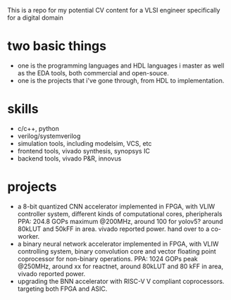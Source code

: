 This is a repo for my potential CV content for a VLSI engineer
specifically for a digital domain

# two basic things
- one is the programming languages and HDL languages i master
as well as the EDA tools, both commercial and open-souce.
- one is the projects that i've gone through, from HDL to implementation.

# skills
- c/c++, python
- verilog/systemverilog
- simulation tools, including modelsim, VCS, etc
- frontend tools, vivado synthesis, synopsys IC
- backend tools, vivado P&R, innovus


# projects
- a 8-bit quantized CNN accelerator implemented in FPGA, with VLIW controller system, different kinds of computational cores, pheripherals
PPA: 204.8 GOPs maximum @200MHz, around 100 for yolov5? around 80kLUT and 50kFF in area. vivado reported power. hand over to a co-worker.
- a binary neural network accelerator implemented in FPGA, with VLIW controlling system,
binary convolution core and vector floating point coprocessor for non-binary operations.
PPA: 1024 GOPs peak @250MHz, around xx for reactnet, around 80kLUT and 80 kFF in area, vivado reported power.
- upgrading the BNN accelerator with RISC-V V compliant coprocessors. targeting both FPGA and ASIC.

